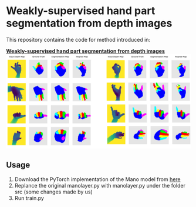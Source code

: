# **Weakly-supervised hand part segmentation from depth images**
This repository contains the code for method introduced in:  

[**Weakly-supervised hand part segmentation from depth images**](https://arxiv.org/)  
![Architecture sketch for the introduced system](./data/qualitative.png) 


## Usage
1. Download the PyTorch implementation of the Mano model from [here](https://github.com/hassony2/manopth)
2. Replance the original manolayer.py with manolayer.py under the folder src (some changes made by us)
3. Run train.py
